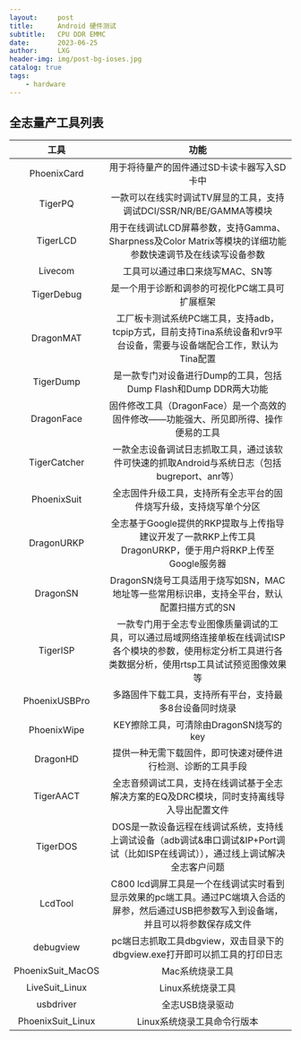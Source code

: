 ```yaml
---
layout:     post
title:      Android 硬件测试
subtitle:   CPU DDR EMMC
date:       2023-06-25
author:     LXG
header-img: img/post-bg-ioses.jpg
catalog: true
tags:
    - hardware
---
```


## 全志量产工具列表


|       工具           |  功能    |
|       :----:         |  :----:  |
| PhoenixCard          | 用于将待量产的固件通过SD卡读卡器写入SD卡中  |
| TigerPQ              | 一款可以在线实时调试TV屏显的工具，支持调试DCI/SSR/NR/BE/GAMMA等模块  |
| TigerLCD             | 用于在线调试LCD屏幕参数，支持Gamma、Sharpness及Color Matrix等模块的详细功能参数快速调节及在线读写设备参数 |
| Livecom              | 工具可以通过串口来烧写MAC、SN等  |
| TigerDebug           | 是一个用于诊断和调参的可视化PC端工具可扩展框架 |
| DragonMAT            | 工厂板卡测试系统PC端工具，支持adb，tcpip方式，目前支持Tina系统设备和vr9平台设备，需要与设备端配合工作，默认为Tina配置 |
| TigerDump            | 是一款专门对设备进行Dump的工具，包括Dump Flash和Dump DDR两大功能 |
| DragonFace           | 固件修改工具（DragonFace）是一个高效的固件修改——功能强大、所见即所得、操作便易的工具 |
| TigerCatcher         | 一款全志设备调试日志抓取工具，通过该软件可快速的抓取Android与系统日志（包括bugreport、anr等）|
| PhoenixSuit          | 全志固件升级工具，支持所有全志平台的固件烧写升级，支持烧写单个分区 |
| DragonURKP           | 全志基于Google提供的RKP提取与上传指导建议开发了一款RKP上传工具DragonURKP，便于用户将RKP上传至Google服务器 |
| DragonSN             | DragonSN烧号工具适用于烧写如SN，MAC地址等一些常用标识串，支持全平台，默认配置扫描方式的SN |
| TigerISP             | 一款专门用于全志专业图像质量调试的工具，可以通过局域网络连接单板在线调试ISP各个模块的参数，使用标定分析工具进行各类数据分析，使用rtsp工具试试预览图像效果等 |
| PhoenixUSBPro        | 多路固件下载工具，支持所有平台，支持最多8台设备同时烧录 |
| PhoenixWipe          | KEY擦除工具，可清除由DragonSN烧写的key |
| DragonHD             | 提供一种无需下载固件，即可快速对硬件进行检测、诊断的工具手段 |
| TigerAACT            | 全志音频调试工具，支持在线调试基于全志解决方案的EQ及DRC模块，同时支持离线导入导出配置文件 |
| TigerDOS             | DOS是一款设备远程在线调试系统，支持线上调试设备（adb调试&串口调试&IP+Port调试（比如ISP在线调试）），通过线上调试解决全志客户问题 |
| LcdTool              | C800 lcd调屏工具是一个在线调试实时看到显示效果的pc端工具。通过PC端填入合适的屏参，然后通过USB把参数写入到设备端，并且可以将参数保存成文件 |
| debugview            | pc端日志抓取工具dbgview，双击目录下的dbgview.exe打开即可以抓工具的打印日志  |
| PhoenixSuit_MacOS    | Mac系统烧录工具 |
| LiveSuit_Linux       | Linux系统烧录工具 |
| usbdriver            | 全志USB烧录驱动 |
| PhoenixSuit_Linux    | Linux系统烧录工具命令行版本 |






















